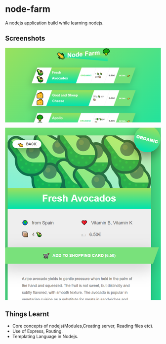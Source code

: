 # node-farm
A nodejs application build while learning nodejs.


## Screenshots

![HomePage](https://github.com/HimanshuDotcom/node-farm/blob/master/images/homepage.png?raw=true)

![Detail Page](https://github.com/HimanshuDotcom/node-farm/blob/master/images/detail.png?raw=true)
  
## Things Learnt
 - Core concepts of nodejs(Modules,Creating server, Reading files etc).
 - Use of Express, Routing.
 - Templating Language in Nodejs.
